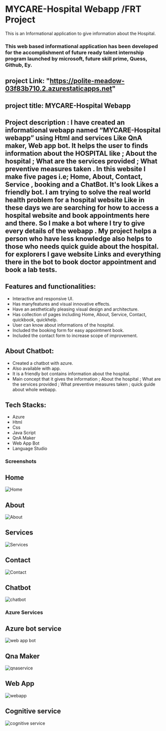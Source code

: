 # MYCARE-Hospital Webapp /FRT Project
This is an Informational application to give information about the Hospital.
### This web based informational application has been developed for the accomplishment of future ready talent internship program launched by microsoft, future skill prime, Quess, Github, Ey.

## project Link: "https://polite-meadow-03f83b710.2.azurestaticapps.net"

## project title:   MYCARE-Hospital Webapp
    
## Project description : I have created an informational webapp named “MYCARE-Hospital webapp” using Html and services Like QnA maker, Web app bot. It helps the user to finds information about the HOSPITAL like ; About the hospital ; What are the services provided ; What preventive measures taken . In this website I make five pages i.e; Home, About, Contact, Service , booking and a ChatBot. It's look Likes a friendly bot. I am trying to solve the real world health problem for a hospital website Like in these days we are searching for how to access a hospital website and book appointments here and there. So I make a bot where I try to give every details of the webapp . My project helps a person who have less knowledge also helps to those who needs quick guide about the hospital. for explorers I gave website Links and everything there in the bot to book doctor appointment and book a lab tests.

## Features and functionalities:
- Interactive and responsive UI.
- Has manyfeatures and visual innovative effects.
- Have an aesthetically pleasing visual design and architecture.
- Has collection of pages including Home, About, Service, Contact, quickbook, quickhelp.
- User can know about informations of the hospital.
- Included the booking form for easy appointment book.
- Included the contact form to increase scope of improvement.

## About Chatbot:
- Created a chatbot with azure.
- Also available with app.
- It is a friendly bot contains information about the hospital.
- Main concept that it gives the information ;  About the hospital ; What are the services provided ; What preventive measures taken ; quick guide about whole webapp.

## Tech Stacks:
- Azure
- Html
- Css
- Java Script
- QnA Maker
- Web App Bot
- Language Studio

### Screenshots
## Home
![Home](https://user-images.githubusercontent.com/81427391/198737254-edaa339c-af9e-4024-9cfb-cc1a76a3d779.png)

## About
![About](https://user-images.githubusercontent.com/81427391/198737349-44a42c04-0484-4e20-b2f0-ce15d90dac48.png)

## Services
![Services](https://user-images.githubusercontent.com/81427391/198737430-14a2588c-d31c-4b21-b4eb-2b3c10899d9d.png)

## Contact
![Contact](https://user-images.githubusercontent.com/81427391/198737548-e10e77ee-4fa0-46a1-b093-ca881c841353.png)

## Chatbot
![chatbot](https://user-images.githubusercontent.com/81427391/198737728-3fa075c1-9e43-4347-b291-5556ad0bdd53.png)

### Azure Services
## Azure bot service
![web app bot](https://user-images.githubusercontent.com/81427391/204376091-31a8215d-19f6-4b60-a5a9-70355bee10f0.jpg)

## Qna Maker
![qnaservice](https://user-images.githubusercontent.com/81427391/204376247-c2aca587-3d60-4399-ae21-32600b65b68b.jpg)

## Web App 
![webapp](https://user-images.githubusercontent.com/81427391/204376356-8af61940-a747-43cb-9d6f-0d17f696ed44.jpg)

## Cognitive service
![cognitive service](https://user-images.githubusercontent.com/81427391/204376436-1de703f3-229c-4253-b2b9-fccd8bad946a.jpg)
